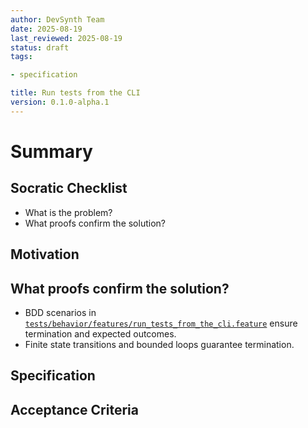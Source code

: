 ```yaml
---
author: DevSynth Team
date: 2025-08-19
last_reviewed: 2025-08-19
status: draft
tags:

- specification

title: Run tests from the CLI
version: 0.1.0-alpha.1
---
```


<!--
Required metadata fields:
- author: document author
- date: creation date
- last_reviewed: last review date
- status: draft | review | published
- tags: search keywords
- title: short descriptive name
- version: specification version
-->

# Summary

## Socratic Checklist
- What is the problem?
- What proofs confirm the solution?

## Motivation

## What proofs confirm the solution?
- BDD scenarios in [`tests/behavior/features/run_tests_from_the_cli.feature`](../../tests/behavior/features/run_tests_from_the_cli.feature) ensure termination and expected outcomes.
- Finite state transitions and bounded loops guarantee termination.


## Specification

## Acceptance Criteria
